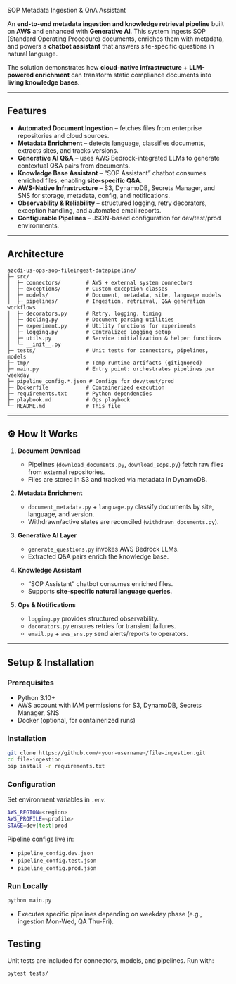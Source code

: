 SOP Metadata Ingestion & QnA Assistant

An **end-to-end metadata ingestion and knowledge retrieval pipeline** built on **AWS** and enhanced with **Generative AI**.
This system ingests SOP (Standard Operating Procedure) documents, enriches them with metadata, and powers a **chatbot assistant** that answers site-specific questions in natural language.

The solution demonstrates how **cloud-native infrastructure** + **LLM-powered enrichment** can transform static compliance documents into **living knowledge bases**.

---

## Features

* **Automated Document Ingestion** – fetches files from enterprise repositories and cloud sources.
* **Metadata Enrichment** – detects language, classifies documents, extracts sites, and tracks versions.
* **Generative AI Q&A** – uses AWS Bedrock-integrated LLMs to generate contextual Q&A pairs from documents.
* **Knowledge Base Assistant** – “SOP Assistant” chatbot consumes enriched files, enabling **site-specific Q&A**.
* **AWS-Native Infrastructure** – S3, DynamoDB, Secrets Manager, and SNS for storage, metadata, config, and notifications.
* **Observability & Reliability** – structured logging, retry decorators, exception handling, and automated email reports.
* **Configurable Pipelines** – JSON-based configuration for dev/test/prod environments.

---

## Architecture

```text
azcdi-us-ops-sop-fileingest-datapipeline/
├─ src/
│  ├─ connectors/        # AWS + external system connectors
│  ├─ exceptions/        # Custom exception classes
│  ├─ models/            # Document, metadata, site, language models
│  ├─ pipelines/         # Ingestion, retrieval, Q&A generation workflows
│  ├─ decorators.py      # Retry, logging, timing
│  ├─ docling.py         # Document parsing utilities
│  ├─ experiment.py      # Utility functions for experiments
│  ├─ logging.py         # Centralized logging setup
│  ├─ utils.py           # Service initialization & helper functions
│  └─ __init__.py
├─ tests/                # Unit tests for connectors, pipelines, models
├─ tmp/                  # Temp runtime artifacts (gitignored)
├─ main.py               # Entry point: orchestrates pipelines per weekday
├─ pipeline_config.*.json # Configs for dev/test/prod
├─ Dockerfile            # Containerized execution
├─ requirements.txt      # Python dependencies
├─ playbook.md           # Ops playbook
└─ README.md             # This file
```

---

## ⚙️ How It Works

1. **Document Download**

   * Pipelines (`download_documents.py`, `download_sops.py`) fetch raw files from external repositories.
   * Files are stored in S3 and tracked via metadata in DynamoDB.

2. **Metadata Enrichment**

   * `document_metadata.py` + `language.py` classify documents by site, language, and version.
   * Withdrawn/active states are reconciled (`withdrawn_documents.py`).

3. **Generative AI Layer**

   * `generate_questions.py` invokes AWS Bedrock LLMs.
   * Extracted Q&A pairs enrich the knowledge base.

4. **Knowledge Assistant**

   * “SOP Assistant” chatbot consumes enriched files.
   * Supports **site-specific natural language queries**.

5. **Ops & Notifications**

   * `logging.py` provides structured observability.
   * `decorators.py` ensures retries for transient failures.
   * `email.py` + `aws_sns.py` send alerts/reports to operators.

---

## Setup & Installation

### Prerequisites

* Python 3.10+
* AWS account with IAM permissions for S3, DynamoDB, Secrets Manager, SNS
* Docker (optional, for containerized runs)

### Installation

```bash
git clone https://github.com/<your-username>/file-ingestion.git
cd file-ingestion
pip install -r requirements.txt
```

### Configuration

Set environment variables in `.env`:

```bash
AWS_REGION=<region>
AWS_PROFILE=<profile>
STAGE=dev|test|prod
```

Pipeline configs live in:

* `pipeline_config.dev.json`
* `pipeline_config.test.json`
* `pipeline_config.prod.json`

### Run Locally

```bash
python main.py 
```

* Executes specific pipelines depending on weekday phase (e.g., ingestion Mon-Wed, QA Thu-Fri).

## Testing

Unit tests are included for connectors, models, and pipelines. Run with:

```bash
pytest tests/
```
